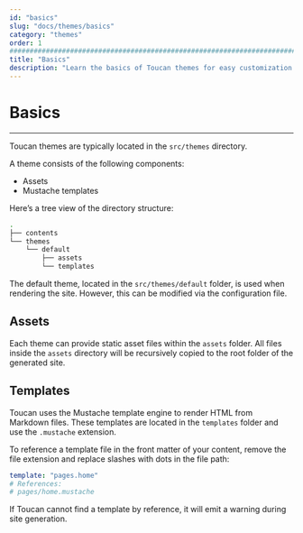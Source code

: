 ```yaml
---
id: "basics"
slug: "docs/themes/basics"
category: "themes"
order: 1
################################################################################
title: "Basics"
description: "Learn the basics of Toucan themes for easy customization and design"
---
```


# Basics
---

Toucan themes are typically located in the `src/themes` directory.

A theme consists of the following components:
- Assets
- Mustache templates

Here’s a tree view of the directory structure:

```sh
.
├── contents
└── themes
    └── default
        ├── assets
        └── templates
```

The default theme, located in the `src/themes/default` folder, is used when rendering the site. However, this can be modified via the configuration file.

## Assets

Each theme can provide static asset files within the `assets` folder. All files inside the `assets` directory will be recursively copied to the root folder of the generated site.

## Templates

Toucan uses the Mustache template engine to render HTML from Markdown files. These templates are located in the `templates` folder and use the `.mustache` extension.

To reference a template file in the front matter of your content, remove the file extension and replace slashes with dots in the file path:

```yaml
template: "pages.home"
# References:
# pages/home.mustache
```

If Toucan cannot find a template by reference, it will emit a warning during site generation.
